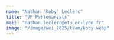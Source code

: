 ```yaml
---
name: "Nathan 'Koby' Leclerc"
title: "VP Partenariats"
mail: "nathan.leclerc@etu.ec-lyon.fr"
image: "/image/wei_2025/team/koby.webp"
---
```

